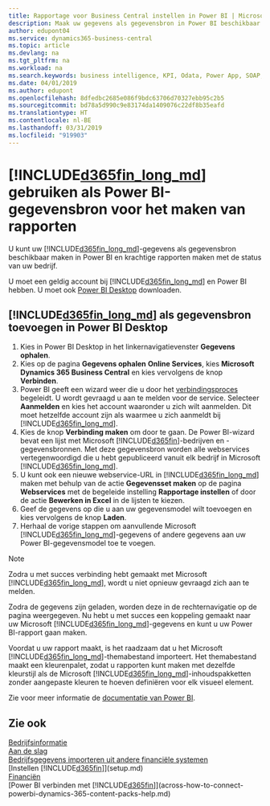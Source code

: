 ```yaml
---
title: Rapportage voor Business Central instellen in Power BI | Microsoft Docs
description: Maak uw gegevens als gegevensbron in Power BI beschikbaar en maak krachtige rapporten met de status van uw bedrijf.
author: edupont04
ms.service: dynamics365-business-central
ms.topic: article
ms.devlang: na
ms.tgt_pltfrm: na
ms.workload: na
ms.search.keywords: business intelligence, KPI, Odata, Power App, SOAP, analysis
ms.date: 04/01/2019
ms.author: edupont
ms.openlocfilehash: 8dfedbc2685e086f9bdc63706d70327ebb95c2b5
ms.sourcegitcommit: bd78a5d990c9e83174da1409076c22df8b35eafd
ms.translationtype: HT
ms.contentlocale: nl-BE
ms.lasthandoff: 03/31/2019
ms.locfileid: "919903"
---
```

# <a name="using-included365finlongmdincludesd365finlongmdmd-as-power-bi-data-source-for-building-reports"></a>[!INCLUDE[d365fin_long_md](includes/d365fin_long_md.md)] gebruiken als Power BI-gegevensbron voor het maken van rapporten
U kunt uw [!INCLUDE[d365fin_long_md](includes/d365fin_long_md.md)]-gegevens als gegevensbron beschikbaar maken in Power BI en krachtige rapporten maken met de status van uw bedrijf.  

U moet een geldig account bij [!INCLUDE[d365fin_long_md](includes/d365fin_long_md.md)] en Power BI hebben. U moet ook [Power BI Desktop](https://powerbi.microsoft.com/en-us/desktop/) downloaden.  

## <a name="to-add-included365finlongmdincludesd365finlongmdmd-as-a-data-source-in-power-bi-desktop"></a>[!INCLUDE[d365fin_long_md](includes/d365fin_long_md.md)] als gegevensbron toevoegen in Power BI Desktop
1. Kies in Power BI Desktop in het linkernavigatievenster **Gegevens ophalen**.
2. Kies op de pagina **Gegevens ophalen** **Online Services**, kies **Microsoft Dynamics 365 Business Central** en kies vervolgens de knop **Verbinden**.
3. Power BI geeft een wizard weer die u door het [verbindingsproces](across-how-to-connect-powerbi-dynamics-365-content-packs-help.md) begeleidt. U wordt gevraagd u aan te melden voor de service. Selecteer **Aanmelden** en kies het account waaronder u zich wilt aanmelden. Dit moet hetzelfde account zijn als waarmee u zich aanmeldt bij [!INCLUDE[d365fin_long_md](includes/d365fin_long_md.md)].
4. Kies de knop **Verbinding maken** om door te gaan. De Power BI-wizard bevat een lijst met Microsoft [!INCLUDE[d365fin](includes/d365fin_md.md)]-bedrijven en -gegevensbronnen. Met deze gegevensbron worden alle webservices vertegenwoordigd die u hebt gepubliceerd vanuit elk bedrijf in Microsoft [!INCLUDE[d365fin_long_md](includes/d365fin_long_md.md)].
5. U kunt ook een nieuwe webservice-URL in [!INCLUDE[d365fin_long_md](includes/d365fin_long_md.md)] maken met behulp van de actie **Gegevensset maken** op de pagina **Webservices** met de begeleide instelling **Rapportage instellen** of door de actie **Bewerken in Excel** in de lijsten te kiezen.
6. Geef de gegevens op die u aan uw gegevensmodel wilt toevoegen en kies vervolgens de knop **Laden**.
7. Herhaal de vorige stappen om aanvullende Microsoft [!INCLUDE[d365fin_long_md](includes/d365fin_long_md.md)]-gegevens of andere gegevens aan uw Power BI-gegevensmodel toe te voegen.

> [!NOTE]  
> Zodra u met succes verbinding hebt gemaakt met Microsoft [!INCLUDE[d365fin_long_md](includes/d365fin_long_md.md)], wordt u niet opnieuw gevraagd zich aan te melden.

Zodra de gegevens zijn geladen, worden deze in de rechternavigatie op de pagina weergegeven. Nu hebt u met succes een koppeling gemaakt naar uw Microsoft [!INCLUDE[d365fin_long_md](includes/d365fin_long_md.md)]-gegevens en kunt u uw Power BI-rapport gaan maken. 

Voordat u uw rapport maakt, is het raadzaam dat u het Microsoft [!INCLUDE[d365fin_long_md](includes/d365fin_long_md.md)]-themabestand importeert.  Het themabestand maakt een kleurenpalet, zodat u rapporten kunt maken met dezelfde kleurstijl als de Microsoft [!INCLUDE[d365fin_long_md](includes/d365fin_long_md.md)]-inhoudspakketten zonder aangepaste kleuren te hoeven definiëren voor elk visueel element.

Zie voor meer informatie de [documentatie van Power BI](https://powerbi.microsoft.com/documentation/powerbi-landing-page/).

## <a name="see-also"></a>Zie ook
[Bedrijfsinformatie](bi.md)  
[Aan de slag](product-get-started.md)  
[Bedrijfsgegevens importeren uit andere financiële systemen](across-import-data-configuration-packages.md)  
[Instellen [!INCLUDE[d365fin](includes/d365fin_md.md)]](setup.md)   
[Financiën](finance.md)  
[Power BI verbinden met [!INCLUDE[d365fin](includes/d365fin_md.md)]](across-how-to-connect-powerbi-dynamics-365-content-packs-help.md)  
